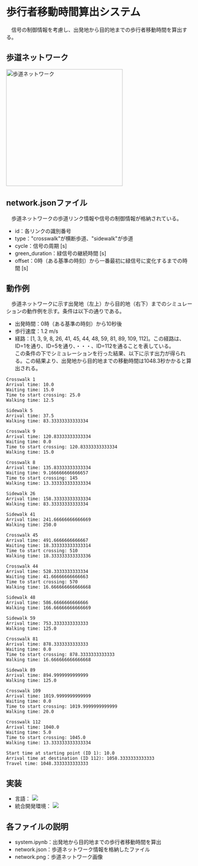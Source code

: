 # 歩行者移動時間算出システム
　信号の制御情報を考慮し、出発地から目的地までの歩行者移動時間を算出する。

## 歩道ネットワーク
<img width="315" alt="歩道ネットワーク" src="https://github.com/Git-Yuya/pedestrian-travel-time/assets/84259422/e82e2c94-ae32-47d4-8380-0c90310a28e3">

## network.jsonファイル
　歩道ネットワークの歩道リンク情報や信号の制御情報が格納されている。
 - id：各リンクの識別番号
 - type："crosswalk"が横断歩道、"sidewalk"が歩道
 - cycle：信号の周期 [s]
 - green_duration：緑信号の継続時間 [s]
 - offset：0時（ある基準の時刻）から一番最初に緑信号に変化するまでの時間 [s]

## 動作例
　歩道ネットワークに示す出発地（左上）から目的地（右下）までのシミュレーションの動作例を示す。条件は以下の通りである。
- 出発時間：0時（ある基準の時刻）から10秒後
- 歩行速度：1.2 m/s
- 経路：[1, 3, 9, 8, 26, 41, 45, 44, 48, 59, 81, 89, 109, 112]。この経路は、ID=1を通り、ID=5を通り、・・・、ID=112を通ることを表している。 <br>
この条件の下でシミュレーションを行った結果、以下に示す出力が得られる。この結果より、出発地から目的地までの移動時間は1048.3秒かかると算出される。
```
Crosswalk 1
Arrival time: 10.0
Waiting time: 15.0
Time to start crossing: 25.0
Walking time: 12.5

Sidewalk 5
Arrival time: 37.5
Walking time: 83.33333333333334

Crosswalk 9
Arrival time: 120.83333333333334
Waiting time: 0.0
Time to start crossing: 120.83333333333334
Walking time: 15.0

Crosswalk 8
Arrival time: 135.83333333333334
Waiting time: 9.166666666666657
Time to start crossing: 145
Walking time: 13.333333333333334

Sidewalk 26
Arrival time: 158.33333333333334
Walking time: 83.33333333333334

Sidewalk 41
Arrival time: 241.66666666666669
Walking time: 250.0

Crosswalk 45
Arrival time: 491.6666666666667
Waiting time: 18.333333333333314
Time to start crossing: 510
Walking time: 18.333333333333336

Crosswalk 44
Arrival time: 528.3333333333334
Waiting time: 41.66666666666663
Time to start crossing: 570
Walking time: 16.666666666666668

Sidewalk 48
Arrival time: 586.6666666666666
Walking time: 166.66666666666669

Sidewalk 59
Arrival time: 753.3333333333333
Walking time: 125.0

Crosswalk 81
Arrival time: 878.3333333333333
Waiting time: 0.0
Time to start crossing: 878.3333333333333
Walking time: 16.666666666666668

Sidewalk 89
Arrival time: 894.9999999999999
Walking time: 125.0

Crosswalk 109
Arrival time: 1019.9999999999999
Waiting time: 0.0
Time to start crossing: 1019.9999999999999
Walking time: 20.0

Crosswalk 112
Arrival time: 1040.0
Waiting time: 5.0
Time to start crossing: 1045.0
Walking time: 13.333333333333334

Start time at starting point (ID 1): 10.0
Arrival time at destination (ID 112): 1058.3333333333333
Travel time: 1048.3333333333333
```

## 実装
- 言語：
  <img src="https://img.shields.io/badge/-Python-3776AB.svg?logo=python&style=plastic">
- 統合開発環境：
  <img src="https://img.shields.io/badge/-Colab-F9AB00.svg?logo=google%20colab&style=plastic">

## 各ファイルの説明
- system.ipynb：出発地から目的地までの歩行者移動時間を算出
- network.json：歩道ネットワーク情報を格納したファイル
- network.png：歩道ネットワーク画像

